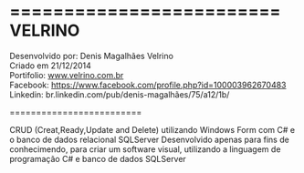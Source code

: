 =========================
VELRINO
=========================

Desenvolvido por: Denis Magalhães Velrino <br>
Criado em 21/12/2014 <br>
Portifolio: www.velrino.com.br <br>
Facebook: https://www.facebook.com/profile.php?id=100003962670483 <br>
Linkedin: br.linkedin.com/pub/denis-magalhães/75/a12/1b/ <br>

=========================

CRUD (Creat,Ready,Update and Delete) utilizando Windows Form com C# e o banco de dados relacional SQLServer
Desenvolvido apenas para fins de conhecimendo, para criar um software visual, utilizando a linguagem de programação C# e
banco de dados SQLServer
